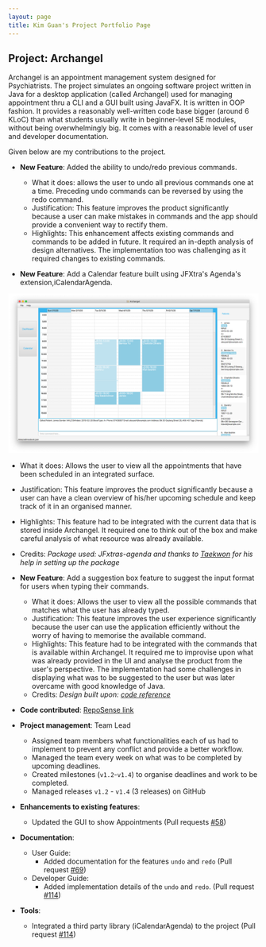 ```yaml
---
layout: page
title: Kim Guan's Project Portfolio Page
---
```


## Project: Archangel

Archangel is an appointment management system designed for Psychiatrists. The project simulates an ongoing software
 project written in Java for a desktop application (called Archangel) used for managing appointment thru a CLI and a GUI
 built using JavaFX. It is written in OOP fashion. It provides a reasonably well-written code base bigger (around 6 KLoC) than what
students usually write in beginner-level SE modules, without being overwhelmingly big.
It comes with a reasonable level of user and developer documentation.

Given below are my contributions to the project.

* **New Feature**: Added the ability to undo/redo previous commands.
  * What it does: allows the user to undo all previous commands one at a time. Preceding undo commands can be reversed by using the redo command.
  * Justification: This feature improves the product significantly because a user can make mistakes in commands and the app should provide a convenient way to rectify them.
  * Highlights: This enhancement affects existing commands and commands to be added in future. It required an in-depth analysis of design alternatives. The implementation too was challenging as it required changes to existing commands.

* **New Feature**: Add a Calendar feature built using JFXtra's Agenda's extension,iCalendarAgenda. 

![CalendarFeature](https://github.com/soaza/tp/blob/branch-1.4-PPP/docs/images/CalendarTab.png)

  * What it does: Allows the user to view all the appointments that have been scheduled in an integrated surface.
  * Justification: This feature improves the product significantly because a user can have a clean overview of his/her upcoming schedule and keep track of it in an organised manner.
  * Highlights: This feature had to be integrated with the current data that is stored inside Archangel. It required one to think out of the box and make careful analysis of what resource 
  was already available.
  * Credits: *Package used: JFxtras-agenda and thanks to [Taekwon](https://github.com/ktaekwon000) for his help in setting up the package*
  
* **New Feature**: Add a suggestion box feature to suggest the input format for users when typing their commands. 
  * What it does: Allows the user to view all the possible commands that matches what the user has already typed.
  * Justification: This feature improves the user experience significantly because the user can use the application efficiently without the worry of having to memorise the available command.
  * Highlights: This feature had to be integrated with the commands that is available within Archangel. It required me to improvise upon what was already provided in the UI and analyse the product from the user's perspective. The implementation had some challenges in displaying what was to be suggested to the user but was later overcame with good knowledge of Java.
  * Credits: *Design built upon: [code reference](https://gist.github.com/floralvikings/10290131)*


* **Code contributed**: [RepoSense link](https://nus-cs2103-ay2021s1.github.io/tp-dashboard/#breakdown=true&search=soaza&sort=groupTitle&sortWithin=title&since=2020-08-14&timeframe=commit&mergegroup=&groupSelect=groupByRepos&checkedFileTypes=docs~functional-code~test-code~other&tabOpen=true&tabType=zoom&zA=soaza&zR=AY2021S1-CS2103T-W11-1%2Ftp%5Bmaster%5D&zACS=144.46666666666667&zS=2020-08-14&zFS=soaza&zU=2020-11-03&zMG=false&zFTF=commit&zFGS=groupByRepos&zFR=false)

* **Project management**: Team Lead
  * Assigned team members what functionalities each of us had to implement to prevent any conflict and provide a better workflow. 
  * Managed the team every week on what was to be completed by upcoming deadlines.
  * Created milestones (`v1.2`-`v1.4`) to organise deadlines and work to be completed.
  * Managed releases `v1.2` - `v1.4` (3 releases) on GitHub

* **Enhancements to existing features**:
  * Updated the GUI to show Appointments (Pull requests [\#58](https://github.com/AY2021S1-CS2103T-W11-1/tp/pull/58))
  
* **Documentation**:
  * User Guide:
    * Added documentation for the features `undo` and `redo` (Pull request [\#69](https://github.com/AY2021S1-CS2103T-W11-1/tp/pull/69))
  * Developer Guide:
    * Added implementation details of the `undo` and `redo`. (Pull request [\#114](https://github.com/AY2021S1-CS2103T-W11-1/tp/pull/114))
    
* **Tools**:
  * Integrated a third party library (iCalendarAgenda) to the project (Pull request [\#114](https://github.com/AY2021S1-CS2103T-W11-1/tp/pull/114))

